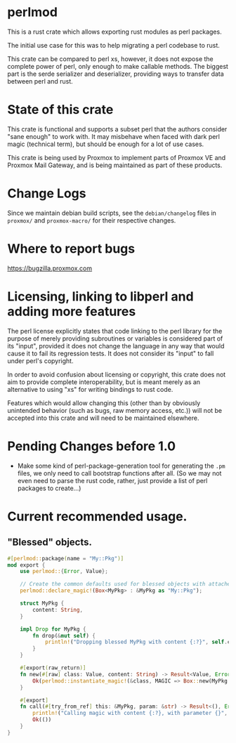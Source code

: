 perlmod
=======

This is a rust crate which allows exporting rust modules as perl packages.

The initial use case for this was to help migrating a perl codebase to rust.

This crate can be compared to perl xs, however, it does not expose the complete power of perl, only
enough to make callable methods. The biggest part is the serde serializer and deserializer,
providing ways to transfer data between perl and rust.

State of this crate
===================

This crate is functional and supports a subset perl that the authors consider "sane enough" to work
with. It may misbehave when faced with dark perl magic (technical term), but should be enough for a
lot of use cases.

This crate is being used by Proxmox to implement parts of Proxmox VE and Proxmox Mail Gateway, and
is being maintained as part of these products.

Change Logs
===========

Since we maintain debian build scripts, see the `debian/changelog` files in `proxmox/` and
`proxmox-macro/` for their respective changes.

Where to report bugs
====================

https://bugzilla.proxmox.com

Licensing, linking to libperl and adding more features
======================================================

The perl license explicitly states that code linking to the perl library for the purpose of merely
providing subroutines or variables is considered part of its "input", provided it does not change
the language in any way that would cause it to fail its regression tests. It does not consider its
"input" to fall under perl's copyright.

In order to avoid confusion about licensing or copyright, this crate does not aim to provide
complete interoperability, but is meant merely as an alternative to using "xs" for writing bindings
to rust code.

Features which would allow changing this (other than by obviously unintended behavior (such as
bugs, raw memory access, etc.)) will not be accepted into this crate and will need to be maintained
elsewhere.

Pending Changes before 1.0
==========================

* Make some kind of perl-package-generation tool for generating the `.pm`
  files, we only need to call bootstrap functions after all.
  (So we may not even need to parse the rust code, rather, just provide a list
  of perl packages to create...)

Current recommended usage.
==========================

## "Blessed" objects.

```rust
#[perlmod::package(name = "My::Pkg")]
mod export {
    use perlmod::{Error, Value};

    // Create the common defaults used for blessed objects with attached magic pointer for rust:
    perlmod::declare_magic!(Box<MyPkg> : &MyPkg as "My::Pkg");

    struct MyPkg {
        content: String,
    }

    impl Drop for MyPkg {
        fn drop(&mut self) {
            println!("Dropping blessed MyPkg with content {:?}", self.content);
        }
    }

    #[export(raw_return)]
    fn new(#[raw] class: Value, content: String) -> Result<Value, Error> {
        Ok(perlmod::instantiate_magic!(&class, MAGIC => Box::new(MyPkg { content })))
    }

    #[export]
    fn call(#[try_from_ref] this: &MyPkg, param: &str) -> Result<(), Error> {
        println!("Calling magic with content {:?}, with parameter {}", this.content, param);
        Ok(())
    }
}
```
